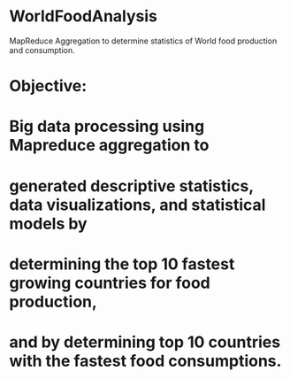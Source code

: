 # WorldFoodAnalysis
MapReduce Aggregation to determine statistics of World food production and consumption.

# Objective:
# Big data processing using Mapreduce aggregation to
# generated descriptive statistics, data visualizations, and statistical models by
# determining the top 10 fastest growing countries for food production,
# and by determining top 10 countries with the fastest food consumptions.
